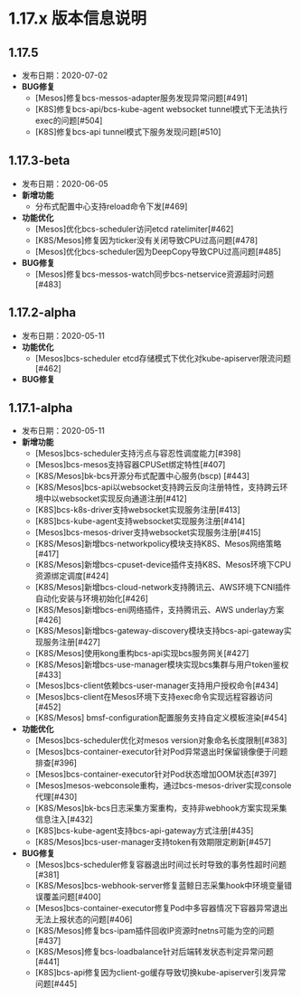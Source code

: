 # 1.17.x 版本信息说明

## 1.17.5

- 发布日期：2020-07-02
- **BUG修复**
  * [Mesos]修复bcs-messos-adapter服务发现异常问题[#491]
  * [K8S]修复bcs-api/bcs-kube-agent websocket tunnel模式下无法执行exec的问题[#504]
  * [K8S]修复bcs-api tunnel模式下服务发现问题[#510]

## 1.17.3-beta

- 发布日期：2020-06-05
- **新增功能**
  * 分布式配置中心支持reload命令下发[#469]
- **功能优化**
  * [Mesos]优化bcs-scheduler访问etcd ratelimiter[#462]
  * [K8S/Mesos]修复因为ticker没有关闭导致CPU过高问题[#478]
  * [Mesos]优化bcs-scheduler因为DeepCopy导致CPU过高问题[#485]
- **BUG修复**
  * [Mesos]修复bcs-messos-watch同步bcs-netservice资源超时问题[#483]

## 1.17.2-alpha

- 发布日期：2020-05-11
- **功能优化**
  * [Mesos]bcs-scheduler etcd存储模式下优化对kube-apiserver限流问题[#462]
- **BUG修复**

## 1.17.1-alpha

- 发布日期：2020-05-11
- **新增功能**
  * [Mesos]bcs-scheduler支持污点与容忍性调度能力[#398]
  * [Mesos]bcs-mesos支持容器CPUSet绑定特性[#407]
  * [K8S/Mesos]bk-bcs开源分布式配置中心服务(bscp) [#443]
  * [K8S/Mesos]bcs-api以websocket支持跨云反向注册特性，支持跨云环境中以websocket实现反向通道注册[#412]
  * [K8S]bcs-k8s-driver支持websocket实现服务注册[#413]
  * [K8S]bcs-kube-agent支持websocket实现服务注册[#414]
  * [Mesos]bcs-mesos-driver支持websocket实现服务注册[#415]
  * [K8S/Mesos]新增bcs-networkpolicy模块支持K8S、Mesos网络策略[#417]
  * [K8S/Mesos]新增bcs-cpuset-device插件支持K8S、Mesos环境下CPU资源绑定调度[#424]
  * [K8S/Mesos]新增bcs-cloud-network支持腾讯云、AWS环境下CNI插件自动化安装与环境初始化[#426]
  * [K8S/Mesos]新增bcs-eni网络插件，支持腾讯云、AWS underlay方案[#426]
  * [K8S/Mesos]新增bcs-gateway-discovery模块支持bcs-api-gateway实现服务注册[#427]
  * [K8S/Mesos]使用kong重构bcs-api实现bcs服务网关[#427]
  * [K8S/Mesos]新增bcs-use-manager模块实现bcs集群与用户token鉴权[#433]
  * [Mesos]bcs-client依赖bcs-user-manager支持用户授权命令[#434]
  * [Mesos]bcs-client在Mesos环境下支持exec命令实现远程容器访问[#452]
  * [K8S/Mesos] bmsf-configuration配置服务支持自定义模板渲染[#454]
- **功能优化**
  * [Mesos]bcs-scheduler优化对mesos version对象命名长度限制[#383]
  * [Mesos]bcs-container-executor针对Pod异常退出时保留镜像便于问题排查[#396]
  * [Mesos]bcs-container-executor针对Pod状态增加OOM状态[#397]
  * [Mesos]mesos-webconsole重构，通过bcs-mesos-driver实现console代理[#430]
  * [K8S/Mesos]bk-bcs日志采集方案重构，支持非webhook方案实现采集信息注入[#432]
  * [K8S]bcs-kube-agent支持bcs-api-gateway方式注册[#435]
  * [K8S/Mesos]bcs-user-manager支持token有效期限定刷新[#457]
- **BUG修复**
  * [Mesos]bcs-scheduler修复容器退出时间过长时导致的事务性超时问题[#381]
  * [K8S/Mesos]bcs-webhook-server修复蓝鲸日志采集hook中环境变量错误覆盖问题[#400]
  * [Mesos]bcs-container-executor修复Pod中多容器情况下容器异常退出无法上报状态的问题[#406]
  * [K8S/Mesos]修复bcs-ipam插件回收IP资源时netns可能为空的问题[#437]
  * [K8S/Mesos]修复bcs-loadbalance针对后端转发状态判定异常问题[#441]
  * [K8S]bcs-api修复因为client-go缓存导致切换kube-apiserver引发异常问题[#445]

